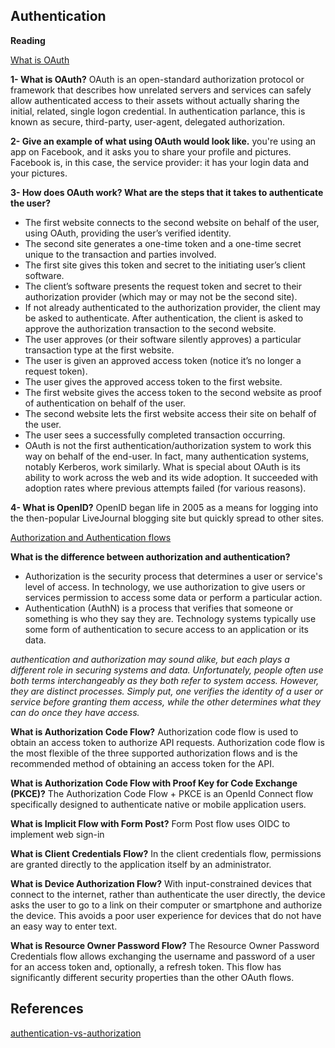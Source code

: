 ## Authentication

**Reading**

[What is OAuth](https://www.csoonline.com/article/3216404/what-is-oauth-how-the-open-authorization-framework-works.html)

**1- What is OAuth?**
OAuth is an open-standard authorization protocol or framework that describes how unrelated servers and services can safely allow authenticated access to their assets without actually sharing the initial, related, single logon credential. In authentication parlance, this is known as secure, third-party, user-agent, delegated authorization.

**2- Give an example of what using OAuth would look like.**
you're using an app on Facebook, and it asks you to share your profile and pictures. Facebook is, in this case, the service provider: it has your login data and your pictures.

**3- How does OAuth work? What are the steps that it takes to authenticate the user?**
- The first website connects to the second website on behalf of the user, using OAuth, providing the user’s verified identity.
- The second site generates a one-time token and a one-time secret unique to the transaction and parties involved.
- The first site gives this token and secret to the initiating user’s client software.
- The client’s software presents the request token and secret to their authorization provider (which may or may not be the second site).
- If not already authenticated to the authorization provider, the client may be asked to authenticate. After authentication, the client is asked to approve the authorization transaction to the second website.
- The user approves (or their software silently approves) a particular transaction type at the first website.
- The user is given an approved access token (notice it’s no longer a request token).
- The user gives the approved access token to the first website.
- The first website gives the access token to the second website as proof of authentication on behalf of the user.
- The second website lets the first website access their site on behalf of the user.
- The user sees a successfully completed transaction occurring.
- OAuth is not the first authentication/authorization system to work this way on behalf of the end-user. In fact, many authentication systems, notably Kerberos, work similarly. What is special about OAuth is its ability to work across the web and its wide adoption. It succeeded with adoption rates where previous attempts failed (for various reasons).

**4- What is OpenID?**
OpenID began life in 2005 as a means for logging into the then-popular LiveJournal blogging site but quickly spread to other sites.


[Authorization and Authentication flows](https://auth0.com/docs/get-started/authentication-and-authorization-flow)

**What is the difference between authorization and authentication?**
- Authorization is the security process that determines a user or service's level of access. In technology, we use authorization to give users or services permission to access some data or perform a particular action. 
- Authentication (AuthN) is a process that verifies that someone or something is who they say they are. Technology systems typically use some form of authentication to secure access to an application or its data.

_authentication and authorization may sound alike, but each plays a different role in securing systems and data. Unfortunately, people often use both terms interchangeably as they both refer to system access. However, they are distinct processes. Simply put, one verifies the identity of a user or service before granting them access, while the other determines what they can do once they have access._


**What is Authorization Code Flow?**
Authorization code flow is used to obtain an access token to authorize API requests. Authorization code flow is the most flexible of the three supported authorization flows and is the recommended method of obtaining an access token for the API.


**What is Authorization Code Flow with Proof Key for Code Exchange (PKCE)?**
The Authorization Code Flow + PKCE is an OpenId Connect flow specifically designed to authenticate native or mobile application users. 


**What is Implicit Flow with Form Post?**
Form Post flow uses OIDC to implement web sign-in

**What is Client Credentials Flow?**
In the client credentials flow, permissions are granted directly to the application itself by an administrator.


**What is Device Authorization Flow?**
With input-constrained devices that connect to the internet, rather than authenticate the user directly, the device asks the user to go to a link on their computer or smartphone and authorize the device. This avoids a poor user experience for devices that do not have an easy way to enter text.

**What is Resource Owner Password Flow?**
The Resource Owner Password Credentials flow allows exchanging the username and password of a user for an access token and, optionally, a refresh token. This flow has significantly different security properties than the other OAuth flows.


## References

[authentication-vs-authorization](https://www.onelogin.com/learn/authentication-vs-authorization)
